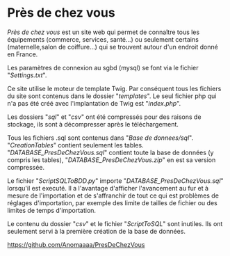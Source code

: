 # Près de chez vous

*Près de chez vous* est un site web qui permet de connaître tous les équipements (commerce, services, santé...) ou seulement certains (maternelle,salon de coiffure...) qui se trouvent autour d'un endroit donné en France.

Les paramètres de connexion au sgbd (mysql) se font via le fichier "*Settings.txt*".

Ce site utilise le moteur de template Twig. Par conséquent tous les fichiers du site sont contenus dans le dossier "*templates*". Le seul fichier php qui n'a pas été créé avec l'implantation de Twig est "*index.php*".

Les dossiers "*sql*" et "*csv*" ont été compressés pour des raisons de stockage, ils sont à décompresser après le téléchargement.

Tous les fichiers .sql sont contenus dans "*Base de donnees/sql*". "*CreationTables*" contient seulement les tables. "*DATABASE_PresDeChezVous.sql*" contient toute la base de données (y compris les tables), "*DATABASE_PresDeChezVous.zip*" en est sa version compressée.

Le fichier "*ScriptSQLToBDD.py*" importe "*DATABASE_PresDeChezVous.sql*" lorsqu'il est executé. Il a l'avantage d'afficher l'avancement au fur et à mesure de l'importation et de s'affranchir de tout ce qui est problèmes de réglages d'importation, par exemple des limite de tailles de fichier ou des limites de temps d'importation.

Le contenu du dossier "*csv*" et le fichier "*ScriptToSQL*" sont inutiles. Ils ont seulement servi à la première création de la base de données.

<https://github.com/Anomaaaa/PresDeChezVous>
